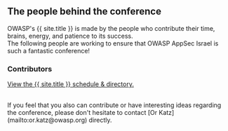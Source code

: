 ---
---

## The people behind the conference

OWASP's {{ site.title }} is made by the people who contribute their time, brains, energy, and patience to its success.   
The following people are working to ensure that OWASP AppSec Israel is such a fantastic conference!  

### Contributors

<a id="sched-embed" href="https://{{ site.sched }}/directory/artists" data-sched-bg="dark" data-sched-sidebar="no">View the {{ site.title }} schedule &amp; directory.</a><script type="text/javascript" src="https://{{ site.sched }}/js/embed.js"></script> 

<br/>
If you feel that you also can contribute or have interesting ideas regarding the conference,   
please don't hesitate to contact [Or Katz](mailto:or.katz@owasp.org) directly.
